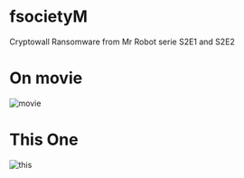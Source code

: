 # fsocietyM
Cryptowall Ransomware from Mr Robot serie S2E1 and S2E2

# On movie

![movie](https://raw.githubusercontent.com/TTFH/fsocietyM/master/example/Cryptowall1.png)

# This One

![this](https://raw.githubusercontent.com/TTFH/fsocietyM/master/example/Cryptowall2.png)


